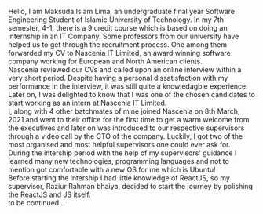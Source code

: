 Hello, I am Maksuda Islam Lima, an undergraduate final year Software Engineering Student of Islamic University of Technology. In my 7th semester, 4-1, there is a 9 credit course which is based on doing an internship in an IT Company. Some professors from our university have helped us to get through the recruitment process. One among them forwarded my CV to Nascenia IT Limited, an award winning software company working for European and North American clients. 
<br>
Nascenia reviewed our CVs and called upon an online interview within a very short period. Despite having a personal dissatisfaction with my performance in the interview, it was still quite a knowledagble experience. Later on, I was delighted to know that I was one of the chosen candidates to start working as an intern at Nascenia IT Limited.
<br>
I, along with 4 other batchmates of mine joined Nascenia on 8th March, 2021 and went to their office for the first time to get a warm welcome from the executives and later on was introduced to our respective supervisors through a video call by the CTO of the company. 
Luckily, I got two of the most organised and most helpful supervisors one could ever ask for. 
<br>
During the intership period with the help of my supervisors' guidance I learned many new technologies, programming languages and not to mention got comfortable with a new OS for me which is Ubuntu!
<br>
Before starting the intership I had little knowledge of ReactJS, so my supervisor, Raziur Rahman bhaiya, decided to start the journey by polishing the ReactJS and JS itself. 
<br>
to be continued...